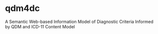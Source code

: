 qdm4dc
======

A Semantic Web-based Information Model of Diagnostic Criteria Informed by QDM and ICD-11 Content Model
